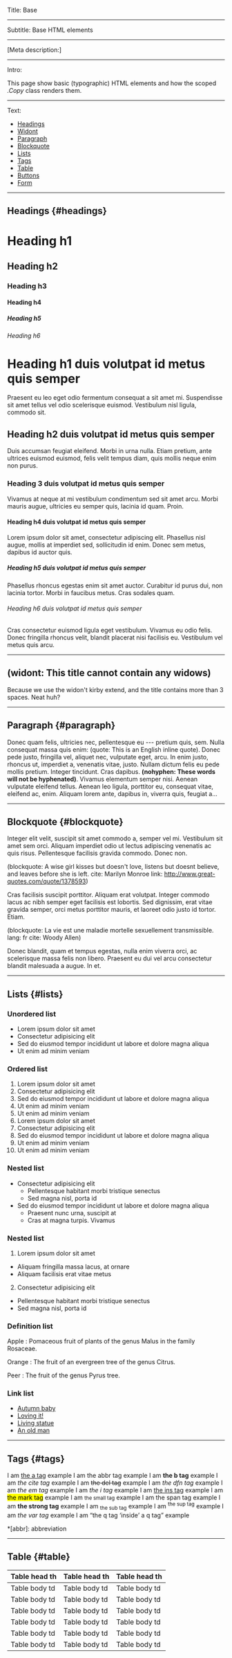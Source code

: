 Title: Base

----

Subtitle: Base HTML elements

----

[Meta description:]

----

Intro:

This page show basic (typographic) HTML elements and how the scoped _.Copy_ class renders them.

----

Text:

<ul class="js-scroll">
<li><a href="#headings">Headings</a></li>
<li><a href="#widont">Widont</a></li>
<li><a href="#paragraph">Paragraph</a></li>
<li><a href="#blockquote">Blockquote</a></li>
<li><a href="#lists">Lists</a></li>
<li><a href="#tags">Tags</a></li>
<li><a href="#table">Table</a></li>
<li><a href="#buttons">Buttons</a></li>
<li><a href="#form">Form</a></li>
</ul>

---

## Headings {#headings}

# Heading h1
## Heading h2
### Heading h3
#### Heading h4
##### Heading h5
###### Heading h6

# Heading h1 duis volutpat id metus quis semper

Praesent eu leo eget odio fermentum consequat a sit amet mi. Suspendisse sit amet tellus vel odio scelerisque euismod. Vestibulum nisl ligula, commodo sit.

## Heading h2 duis volutpat id metus quis semper

Duis accumsan feugiat eleifend. Morbi in urna nulla. Etiam pretium, ante ultrices euismod euismod, felis velit tempus diam, quis mollis neque enim non purus.

### Heading 3 duis volutpat id metus quis semper

Vivamus at neque at mi vestibulum condimentum sed sit amet arcu. Morbi mauris augue, ultricies eu semper quis, lacinia id quam. Proin.

#### Heading h4 duis volutpat id metus quis semper

Lorem ipsum dolor sit amet, consectetur adipiscing elit. Phasellus nisl augue, mollis at imperdiet sed, sollicitudin id enim. Donec sem metus, dapibus id auctor quis.

##### Heading h5 duis volutpat id metus quis semper

Phasellus rhoncus egestas enim sit amet auctor. Curabitur id purus dui, non lacinia tortor. Morbi in faucibus metus. Cras sodales quam.

###### Heading h6 duis volutpat id metus quis semper

Cras consectetur euismod ligula eget vestibulum. Vivamus eu odio felis. Donec fringilla rhoncus velit, blandit placerat nisi facilisis eu. Vestibulum vel metus quis arcu.

---

<h2 id="widont">(widont: This title cannot contain any widows)</h2>

Because we use the widon't kirby extend, and the title contains more than 3 spaces. Neat huh?

---

## Paragraph {#paragraph}

Donec quam felis, ultricies nec, pellentesque eu --- pretium quis, sem. Nulla consequat massa quis enim: (quote: This is an English inline quote). Donec pede justo, fringilla vel, aliquet nec, vulputate eget, arcu. In enim justo, rhoncus ut, imperdiet a, venenatis vitae, justo. Nullam dictum felis eu pede mollis pretium. Integer tincidunt. Cras dapibus. **(nohyphen: These words will not be hyphenated)**. Vivamus elementum semper nisi. Aenean vulputate eleifend tellus. Aenean leo ligula, porttitor eu, consequat vitae, eleifend ac, enim. Aliquam lorem ante, dapibus in, viverra quis, feugiat a...

---

## Blockquote {#blockquote}

Integer elit velit, suscipit sit amet commodo a, semper vel mi. Vestibulum sit amet sem orci. Aliquam imperdiet odio ut lectus adipiscing venenatis ac quis risus. Pellentesque facilisis gravida commodo. Donec non.

(blockquote: A wise girl kisses but doesn't love, listens but doesnt believe, and leaves before she is left. cite: Marilyn Monroe link: http://www.great-quotes.com/quote/1378593)

Cras facilisis suscipit porttitor. Aliquam erat volutpat. Integer commodo lacus ac nibh semper eget facilisis est lobortis. Sed dignissim, erat vitae gravida semper, orci metus porttitor mauris, et laoreet odio justo id tortor. Etiam.

(blockquote: La vie est une maladie mortelle sexuellement transmissible. lang: fr cite: Woody Allen)

Donec blandit, quam et tempus egestas, nulla enim viverra orci, ac scelerisque massa felis non libero. Praesent eu dui vel arcu consectetur blandit malesuada a augue. In et.

---

## Lists {#lists}

### Unordered list

- Lorem ipsum dolor sit amet
- Consectetur adipisicing elit
- Sed do eiusmod tempor incididunt ut labore et dolore magna aliqua
- Ut enim ad minim veniam

### Ordered list

1. Lorem ipsum dolor sit amet
2. Consectetur adipisicing elit
3. Sed do eiusmod tempor incididunt ut labore et dolore magna aliqua
4. Ut enim ad minim veniam
5. Ut enim ad minim veniam
1. Lorem ipsum dolor sit amet
2. Consectetur adipisicing elit
3. Sed do eiusmod tempor incididunt ut labore et dolore magna aliqua
4. Ut enim ad minim veniam
5. Ut enim ad minim veniam

### Nested list

- Consectetur adipisicing elit
  - Pellentesque habitant morbi tristique senectus
  - Sed magna nisl, porta id
- Sed do eiusmod tempor incididunt ut labore et dolore magna aliqua
  - Praesent nunc urna, suscipit at
  - Cras at magna turpis. Vivamus

### Nested list

1. Lorem ipsum dolor sit amet
  - Aliquam fringilla massa lacus, at ornare
  - Aliquam facilisis erat vitae metus
2. Consectetur adipisicing elit
  - Pellentesque habitant morbi tristique senectus
  - Sed magna nisl, porta id

### Definition list

Apple
: Pomaceous fruit of plants of the genus Malus in the family Rosaceae.

Orange
: The fruit of an evergreen tree of the genus Citrus.

Peer
: The fruit of the genus Pyrus tree.

### Link list

- [Autumn baby](http://500px.com/photo/16161417)
- [Loving it!](http://500px.com/photo/16158697)
- [Living statue](http://500px.com/photo/16153493)
- [An old man](http://500px.com/photo/16153891)

---

## Tags {#tags}

I am [the a tag](http://studiodumbar.com) example
I am the abbr tag example
I am <b>the b tag</b> example
I am <cite>the cite tag</cite> example
I am <del>the del tag</del> example
I am <dfn>the dfn tag</dfn> example
I am *the em tag* example
I am <i>the i tag</i> example
I am <ins>the ins tag</ins> example
I am <mark>the mark tag</mark> example
I am <small>the small tag</small> example
I am <span>the span tag</span> example
I am **the strong tag** example
I am <sub>the sub tag</sub> example
I am <sup>the sup tag</sup> example
I am <var>the var tag</var> example
I am <q>the q tag <q>inside</q> a q tag</q> example

*[abbr]: abbreviation

---

## Table {#table}

| Table head th | Table head th | Table head th |
|---------------|---------------|---------------|
| Table body td | Table body td | Table body td
| Table body td | Table body td | Table body td
| Table body td | Table body td | Table body td
| Table body td | Table body td | Table body td
| Table body td | Table body td | Table body td
| Table body td | Table body td | Table body td
